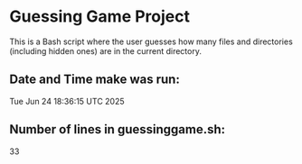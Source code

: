 # Guessing Game Project

This is a Bash script where the user guesses how many files and directories (including hidden ones) are in the current directory.

## Date and Time make was run:
Tue Jun 24 18:36:15 UTC 2025

## Number of lines in guessinggame.sh:
33
